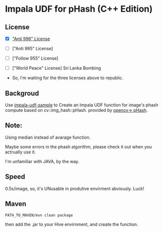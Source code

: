 # Impala UDF for pHash (C++ Edition)


## License
- [x] ["Anti 996" License](https://github.com/996icu/996.ICU/blob/master/LICENSE)
- [ ] ["Anti 995" License]
- [ ] ["Follow 955" License]
- [ ] ["World Peace" License] Sri Lanka Bombing


- So, I'm waiting for the three licenses above to republic.


## Backgroud

Use [impala-udf-sample](https://github.com/cloudera/impala-udf-samples) to Create an Impala UDF function for image's phash compute based on cv::img_hash::pHash.
provided by [opencv-> pHash](https://docs.opencv.org/4.1.0/df/d4e/classcv_1_1img__hash_1_1PHash.html).



## Note:
Using median instead of avarage function.

Maybe some errors in the phash algorithm, please check it out when you actrually use it.

I'm unfamiliar with JAVA, by the way.


## Speed

0.5s/image, so, it's UNusable in produtive envirment abviously.
Luck!


## Maven

```shell
PATH_TO_MAVEN/mvn clean package
```

then add the .jar to your Hive envirnment, and create the function.

